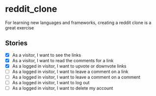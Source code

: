 # reddit_clone

For learning new languages and frameworks, creating a reddit clone is a great exercise

## Stories

-   [x] As a visitor, I want to see the links
-   [x] As a visitor, I want to read the comments for a link
-   [x] As a logged in visitor, I want to upvote or downvote links
-   [ ] As a logged in visitor, I want to leave a comment on a link
-   [ ] As a logged in visitor, I want to leave a comment on a comment
-   [ ] As a logged in visitor, I want to log out
-   [ ] As a logged in visitor, I want to delete my account

